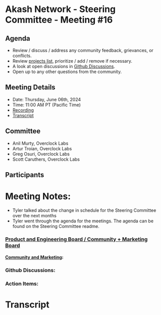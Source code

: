 
# Akash Network - Steering Committee - Meeting #16

## Agenda

- Review / discuss / address any community feedback, grievances, or conflicts.
- Review [projects list](../projects-list/README.md), prioritize / add / remove if necessary.
- A look at open discussions in [Github Discussions](https://github.com/orgs/akash-network/discussions).
- Open up to any other questions from the community.

## Meeting Details

- Date: Thursday, June 06th, 2024
- Time: 11:00 AM PT (Pacific Time)
- [Recording](https://capv32vqn7vrb5u3qvsjn3n6y6swnjkba32ukvydflmqqhrxbswa.arweave.net/EB9d6rBv6xD2m4Vklu2-x6VmpUEG9UVXAyrZCB43DKw)
- [Transcript](#transcript)

## Committee

- Anil Murty, Overclock Labs
- Artur Troian, Overclock Labs
- Greg Osuri, Overclock Labs
- Scott Caruthers, Overclock Labs

## Participants




# Meeting Notes:

* Tyler talked about the change in schedule for the Steering Committee over the next months
* Tyler went through the agenda for the meetings. The agenda can be found on the Steering Committee readme. 

 
### [Product and Engineering Board / Community + Marketing Board](https://github.com/orgs/akash-network/projects)




#### [Community and Marketing](https://github.com/orgs/akash-network/projects/6):




### Github Discussions:


### Action Items:




# **Transcript**
